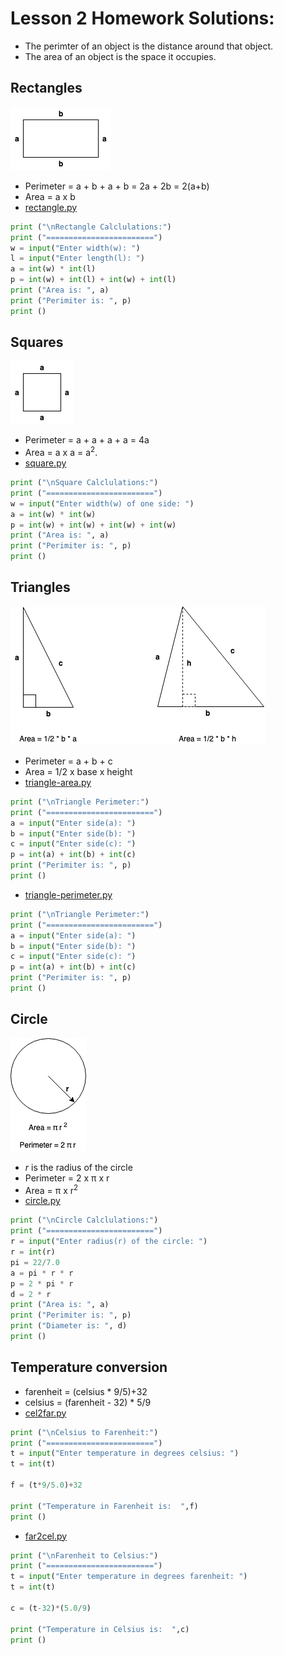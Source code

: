 # Lesson 2 Homework Solutions:

* The perimter of an object is the distance around that object.
* The area of an object is the space it occupies.

## Rectangles
![Rectangle](rectangle.png)
* Perimeter = a + b + a + b = 2a + 2b = 2(a+b)
* Area = a x b
* [rectangle.py](rectangle.py)
~~~~python
print ("\nRectangle Calclulations:")
print ("========================")
w = input("Enter width(w): ")
l = input("Enter length(l): ")
a = int(w) * int(l)
p = int(w) + int(l) + int(w) + int(l)
print ("Area is: ", a)
print ("Perimiter is: ", p)
print ()
~~~~

## Squares
![Square](square.png)
* Perimeter = a + a + a + a = 4a
* Area = a x a = a<sup>2</sup>.
* [square.py](square.py)
~~~~python
print ("\nSquare Calclulations:")
print ("========================")
w = input("Enter width(w) of one side: ")
a = int(w) * int(w)
p = int(w) + int(w) + int(w) + int(w)
print ("Area is: ", a)
print ("Perimiter is: ", p)
print ()
~~~~

## Triangles
![Triangles](triangles.png)
* Perimeter = a + b + c
* Area = 1/2 x base x height
* [triangle-area.py](triangle-area.py)
~~~~python
print ("\nTriangle Perimeter:")
print ("========================")
a = input("Enter side(a): ")
b = input("Enter side(b): ")
c = input("Enter side(c): ")
p = int(a) + int(b) + int(c)
print ("Perimiter is: ", p)
print ()
~~~~
* [triangle-perimeter.py](triangle-perimeter.py)
~~~~python
print ("\nTriangle Perimeter:")
print ("========================")
a = input("Enter side(a): ")
b = input("Enter side(b): ")
c = input("Enter side(c): ")
p = int(a) + int(b) + int(c)
print ("Perimiter is: ", p)
print ()
~~~~

## Circle
![Circle](circle.png)
* _r_ is the radius of the circle
* Perimeter = 2 x π x r 
* Area = π x r<sup>2</sup>
* [circle.py](circle.py)
~~~~python
print ("\nCircle Calclulations:")
print ("========================")
r = input("Enter radius(r) of the circle: ")
r = int(r)
pi = 22/7.0
a = pi * r * r
p = 2 * pi * r
d = 2 * r
print ("Area is: ", a)
print ("Perimiter is: ", p)
print ("Diameter is: ", d)
print ()
~~~~

## Temperature conversion
* farenheit = (celsius * 9/5)+32
* celsius = (farenheit - 32) * 5/9
* [cel2far.py](cel2far.py)
~~~~python
print ("\nCelsius to Farenheit:")
print ("========================")
t = input("Enter temperature in degrees celsius: ")
t = int(t)

f = (t*9/5.0)+32

print ("Temperature in Farenheit is:  ",f)
print ()
~~~~
* [far2cel.py](far2cel.py)
~~~~python
print ("\nFarenheit to Celsius:")
print ("========================")
t = input("Enter temperature in degrees farenheit: ")
t = int(t)

c = (t-32)*(5.0/9)

print ("Temperature in Celsius is:  ",c)
print ()
~~~~
